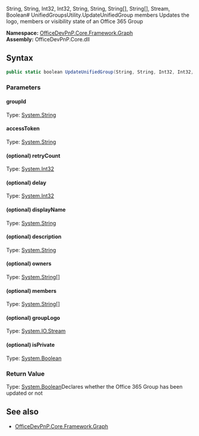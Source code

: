 String, String, Int32, Int32, String, String, String[], String[], Stream, Boolean# UnifiedGroupsUtility.UpdateUnifiedGroup members
Updates the logo, members or visibility state of an Office 365 Group  

**Namespace:** [OfficeDevPnP.Core.Framework.Graph](OfficeDevPnP.Core.Framework.Graph.md)  
**Assembly:** OfficeDevPnP.Core.dll  
## Syntax
```C#
public static boolean UpdateUnifiedGroup(String, String, Int32, Int32, String, String, String[], String[], Stream, Boolean)
```
### Parameters
#### groupId
Type: [System.String](System.String.md) 
#### 
#### accessToken
Type: [System.String](System.String.md) 
#### 
#### (optional) retryCount
Type: [System.Int32](System.Int32.md) 
#### 
#### (optional) delay
Type: [System.Int32](System.Int32.md) 
#### 
#### (optional) displayName
Type: [System.String](System.String.md) 
#### 
#### (optional) description
Type: [System.String](System.String.md) 
#### 
#### (optional) owners
Type: [System.String[]](System.String[].md) 
#### 
#### (optional) members
Type: [System.String[]](System.String[].md) 
#### 
#### (optional) groupLogo
Type: [System.IO.Stream](System.IO.Stream.md) 
#### 
#### (optional) isPrivate
Type: [System.Boolean](System.Boolean.md) 
#### 
### Return Value
Type: [System.Boolean](System.Boolean.md)Declares whether the Office 365 Group has been updated or not
## See also
- [OfficeDevPnP.Core.Framework.Graph](OfficeDevPnP.Core.Framework.Graph.md)
